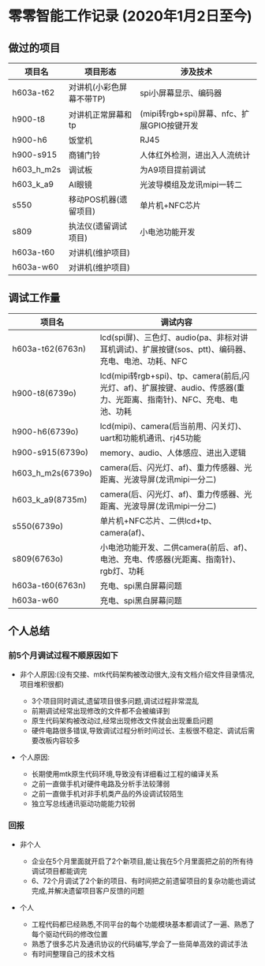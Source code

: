 # 零零智能工作记录 (2020年1月2日至今)

## 做过的项目

| 项目名 | 项目形态 | 涉及技术 |
|---|---|---|
|h603a-t62|对讲机(小彩色屏幕不带TP)|spi小屏幕显示、编码器|
|h900-t8|对讲机正常屏幕和tp|(mipi转rgb+spi)屏幕、nfc、扩展GPIO按键开发|
|h900-h6|饭堂机|RJ45|
|h900-s915|商铺门铃|人体红外检测，进出入人流统计|
|h603_h_m2s| 调试板 | 为A9项目提前调试 |
|h603_k_a9|AI眼镜|光波导模组及龙讯mipi一转二|
|s550|移动POS机器(遗留项目)|单片机+NFC芯片|
|s809|执法仪(遗留调试项目)|  小电池功能开发 |
|h603a-t60|对讲机(维护项目)|   |
|h603a-w60|对讲机(维护项目)|   |

## 调试工作量

| 项目名 | 调试内容 |
|---|---|
|h603a-t62(6763n)|lcd(spi屏)、三色灯、audio(pa、非标对讲耳机调试)、扩展按键(sos、ptt)、编码器、充电、电池、功耗、NFC|
|h900-t8(6739o)|lcd(mipi转rgb+spi)、tp、camera(前后,闪光灯、af)、扩展按键、audio、传感器(重力、光距离、指南针)、NFC、充电、电池、功耗|
|h900-h6(6739o)|lcd(mipi)、camera(后当前用、闪关灯)、uart和功能机通讯、rj45功能|
|h900-s915(6739o)|memory、audio、人体感应、进出入逻辑|
|h603_h_m2s(6739o)|camera(后、闪光灯、af)、重力传感器、光距离、光波导屏(龙讯mipi一分二)|
|h603_k_a9(8735m)|camera(后、闪光灯、af)、重力传感器、光距离、光波导屏(龙讯mipi一分二)|
|s550(6739o)|单片机+NFC芯片、二供lcd+tp、camera(af)、|
|s809(6763o)|小电池功能开发、二供camera(前后、af)、电池、充电、传感器(光距离、指南针)、rgb灯、功耗|
|h603a-t60(6763n)|充电、spi黑白屏幕问题|
|h603a-w60|充电、spi黑白屏幕问题|

## 个人总结

<!-- 企业不重视管理、技术人员流失快,做过的项目找不到人、没有文档交接、新进员工扛不住就离职,部门每个岗位都一个人,也无管理可言 -->

### 前5个月调试过程不顺原因如下

- 非个人原因:(没有交接、mtk代码架构被改动很大,没有文档介绍文件目录情况,项目堆积很都)
  - 3个项目同时调试,遗留项目很多问题,调试过程非常混乱
  - 前期调试经常出现修改的文件都不会被编译到
  - 原生代码架构被改动过,经常出现修改文件就会出现重启问题
  - 硬件电路很多错误,导致调试过程分析时间过长、主板很不稳定、调试后需要改板内容较多

- 个人原因:
  - 长期使用mtk原生代码环境,导致没有详细看过工程的编译关系
  - 之前一直做手机对硬件电路及分析手法较薄弱
  - 之前一直做手机对非手机类产品的外设调试较陌生
  - 独立写总线通讯驱动功能能力较弱

### 回报

- 非个人
  - 企业在5个月里面就开启了2个新项目,能让我在5个月里面把之前的所有待调试项目都能调完
  - 6、72个月调试了2个新的项目、有时间把之前遗留项目的复杂功能也调试完成,并解决遗留项目客户反馈的问题

- 个人
  - 工程代码都已经熟悉,不同平台的每个功能模块基本都调试了一遍、熟悉了每个驱动代码的修改位置
  - 熟悉了很多芯片及通讯协议的代码编写,学会了一些简单高效的调试手法
  - 有时间整理自己的技术文档
